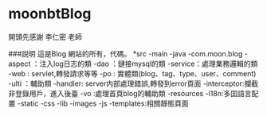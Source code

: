 # moonbtBlog
開頭先感謝 李仁密 老師

###説明
這是Blog 網站的所有，代碼。
*src
  -main
    -java
      -com.moon.blog
        -aspect ：注入log日志的類
        -dao    ：鏈接mysql的類
        -service：處理業務邏輯的類
        -web    : servlet,轉發請求等等
        -po     : 實體類(blog、tag、type、user、comment)
        -ulti   ：輔助類
        -handler: server内部處理錯誤,轉發到error頁面
        -interceptor:攔截非登錄用戶，進入後臺
        -vo     :處理首頁blog的輔助類
    -resources
      -i18n:多囯語言配置
      -static
        -css
        -lib
        -images
        -js
      -templates:相關靜態頁面
